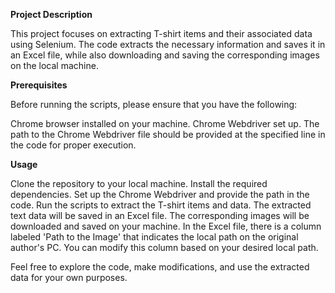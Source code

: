 **Project Description**

This project focuses on extracting T-shirt items and their associated data using Selenium. The code extracts the necessary information and saves it in an Excel file, while also downloading and saving the corresponding images on the local machine.

**Prerequisites**

Before running the scripts, please ensure that you have the following:

Chrome browser installed on your machine.
Chrome Webdriver set up. The path to the Chrome Webdriver file should be provided at the specified line in the code for proper execution.

**Usage**

Clone the repository to your local machine.
Install the required dependencies.
Set up the Chrome Webdriver and provide the path in the code.
Run the scripts to extract the T-shirt items and data.
The extracted text data will be saved in an Excel file.
The corresponding images will be downloaded and saved on your machine.
In the Excel file, there is a column labeled 'Path to the Image' that indicates the local path on the original author's PC. You can modify this column based on your desired local path.

Feel free to explore the code, make modifications, and use the extracted data for your own purposes.


